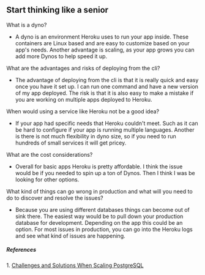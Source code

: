 ## Start thinking like a senior

What is a dyno?

- A dyno is an environment Heroku uses to run your app inside. These containers are Linux based and are easy to customize based on your app's needs. Another advantage is scaling, as your app grows you can add more Dynos to help speed it up.

What are the advantages and risks of deploying from the cli?

- The advantage of deploying from the cli is that it is really quick and easy once you have it set up. I can run one command and have a new version of my app deployed. The risk is that it is also easy to make a mistake if you are working on multiple apps deployed to Heroku.

When would using a service like Heroku not be a good idea?

- If your app had specific needs that Heroku couldn't meet. Such as it can be hard to configure if your app is running multiple languages. Another is there is not much flexibility in dyno size, so if you need to run hundreds of small services it will get pricey.

What are the cost considerations?

- Overall for basic apps Heroku is pretty affordable. I think the issue would be if you needed to spin up a ton of Dynos. Then I think I was be looking for other options.

What kind of things can go wrong in production and what will you need to do to discover and resolve the issues?

- Because you are using different databases things can become out of sink there. The easiest way would be to pull down your production database for development. Depending on the app this could be an option. For most issues in production, you can go into the Heroku logs and see what kind of issues are happening.

##### _References_

<a id="1">1. </a>[Challenges and Solutions When Scaling PostgreSQL](https://onesignal.com/blog/lessons-learned-from-5-years-of-scaling-postgresql/)
